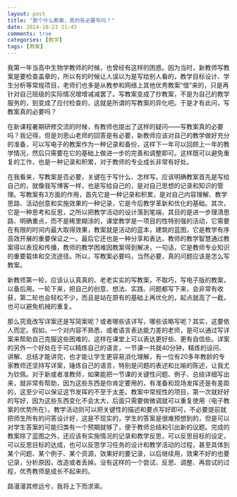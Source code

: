 ```yaml
---
layout: post
title: "那个什么教案，真的有必要写吗？"
date: 2014-10-23 21:43
comments: true
categories: [教学]
tags: [教案]
---
```

我第一年当高中生物学教师的时候，也曾经有这样的困惑。因为当时，新教师写教案是要检查盖章的，所以有的时候让人误以为是写给别人看的，教学目标设计、学生分析等常规项目，老师们也多是从教参和网络上其他优秀教案“借”来的，只是再针对自己班级的实际情况增增减减罢了。写教案变成了抄教案，不是为自己的教学服务的，到变成了应付检查的，这就是所谓的写教案的异化吧。于是才有此问，写教案真的必要吗？  

在新课程暑期研修交流的时候，有教师也提出了这样的疑问——写教案真的必要吗？我记得，但是刘恩山老师的回答是有必要，新教师应该对自己的教学做好充分的准备，可以写电子的教案作为一种记录和备份，这样下一年可以回顾上一年的教学情况，然后只需要在它的基础上做进一步的完善和调整即可。这样既可以避免重复的工作，也是一种记录和积累，对于教师的专业成长非常有好处。  

在我看来，写教案是否必要，关键在于写什么、怎样写。应该明确教案首先是写给自己的，就像我写博客一样，也是写给自己的，是对自己思想的记录和知识的管理。写教案有3方面的作用，首先它是一种记录和积累，是对自己内容理解、教学思路、活动创意和实施效果的一种记录，它是今后教学革新和优化的基础。其次，它是一种思考和反思，之所以把教学活动的设计落到笔端，其目的是进一步理清思路、明确重点，而不是稀里糊涂的，课堂教学是一项目的性特别强的活动，它需要在有限的时间内最大取得效果，教案就是活动的蓝本，建筑的蓝图，它是教学有序高效开展的重要保证之一。最后它还也是一种分享和表达，教师的教学智慧通过教案得以表现和传播，教师的教学困难因教案得到解决，一句话，它是教师专业知识的重要载体和交流途径。所以，写教案必要吗，当然必要，真的问题应该是怎么写教案。  

新教师第一轮，应该认认真真的、老老实实的写教案，不取巧，写电子版的教案，以备后用。一轮下来，把自己的创意、想法、实践、问题都写下来，会非常有收获，第二轮也会轻松不少，而且是站在原有的基础上再优化的，起点就高了一截，也可以避免机械的重复。  

那么究竟改写详案还是写简案呢？或者哪些该详写，哪些该略写呢？其实，这要依人而定。假如，一个对内容不熟悉，或者语言表达能力差的老师，是可以通过写详案来帮助自己克服这些困难的，这样在课堂上可以表达更好些、更有自信些。详案的另外一个好处在于可以精炼自己的语言，一节课一共就40分钟，精炼的设问、讲解、总结才能讲完，也才能让学生更容易消化理解，有一位有20多年教龄的专家教师还坚持写详案，锤炼自己的语言，特别是问题的表述和比喻的陈述，让我尤为钦佩。对于新或者准教师，如果能把一节课的关键性问题、例子、总结详细写出来，就非常有帮助，因为这些东西是你肯定要用的，有准备和现场发挥还是有差距的，这至少可以保证这节发挥的不至于太差。教案中常规性的项目，第一次就好好的写好，因为这些东西变化不会太大，后面只需要做微调就可以重复使用（电子教案的优势所在）。教学活动则可以把关键性的描述和要点写好即可，不必要提前就把师生所有的问答设计好，这是不现实的，学生的答案是很难预想到的，但是可以对学生答案的可能归类有一个预期就够了，便于教师总结和引出新的议题。完成的教案除了蓝图之外，还应该有实施情况的记录和教学反思，可以反思目标的设定，可以反思目标的达成，也可以反思学习任务的设计和教学活动的过程，甚至具体到某个问题、某个例子、某个资源，效果好的要记录，以后继续用，效果不好的也要记录，分析原因，改造或者丢掉。没有这样的一个尝试、反思、调整、再尝试的过程，优秀教师是成长不起来的。  

路漫漫其修远兮，我将上下而求索。  